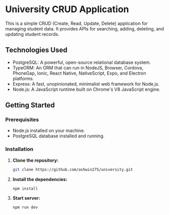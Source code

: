 # University CRUD Application

This is a simple CRUD (Create, Read, Update, Delete) application for managing student data. It provides APIs for searching, adding, deleting, and updating student records.

## Technologies Used

- PostgreSQL: A powerful, open-source relational database system.
- TypeORM: An ORM that can run in NodeJS, Browser, Cordova, PhoneGap, Ionic, React Native, NativeScript, Expo, and Electron platforms.
- Express: A fast, unopinionated, minimalist web framework for Node.js.
- Node.js: A JavaScript runtime built on Chrome's V8 JavaScript engine.

## Getting Started

### Prerequisites

- Node.js installed on your machine.
- PostgreSQL database installed and running.

### Installation

1. **Clone the repository:**

   ```bash
   git clone https://github.com/ashwin275/university.git
2. **Install the dependencies:**
      ```bash
      npm install
      
 3. **Start  server:**
      ```bash
      npm run dev
